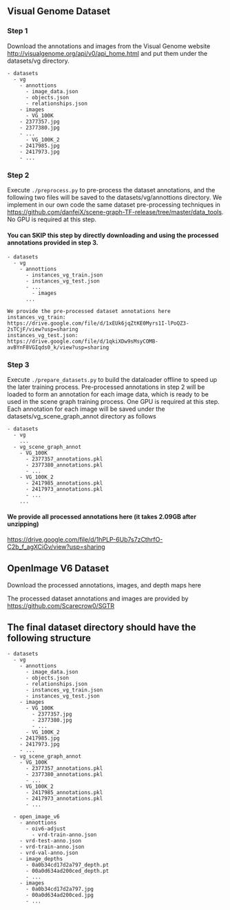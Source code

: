 ## Visual Genome Dataset

### Step 1
Download the annotations and images from the Visual Genome website http://visualgenome.org/api/v0/api_home.html and put them under the datasets/vg directory.

	- datasets
	  - vg
	    - annottions
	      - image_data.json
	      - objects.json
	      - relationships.json
	    - images
	      - VG_100K
		- 2377357.jpg
		- 2377380.jpg
		- ...
	      - VG_100K_2
		- 2417985.jpg
		- 2417973.jpg
		- ...

### Step 2 
Execute ```./preprocess.py``` to pre-process the dataset annotations, and the following two files will be saved to the datasets/vg/annottions directory.
We implement in our own code the same dataset pre-processing techniques in https://github.com/danfeiX/scene-graph-TF-release/tree/master/data_tools.
No GPU is required at this step.
#### You can SKIP this step by directly downloading and using the processed annotations provided in step 3.

	- datasets
	  - vg
	    - annottions
	      - instances_vg_train.json
	      - instances_vg_test.json
	      - ...
            - images
	      ...

	We provide the pre-processed dataset annotations here
	instances_vg_train: https://drive.google.com/file/d/1xEUk6jqZtKE0Myrs1I-lPoQZ3-2sTCjF/view?usp=sharing
	instances_vg_test.json: https://drive.google.com/file/d/1qkiXDw9sMsyCOMB-avBYnF8VGIqds0_k/view?usp=sharing


### Step 3
Execute ```./prepare_datasets.py``` to build the dataloader offline to speed up the later training process.
Pre-processed annotations in step 2 will be loaded to form an annotation for each image data, which is ready to be used in the scene graph training process.
One GPU is required at this step.
Each annotation for each image will be saved under the datasets/vg_scene_graph_annot directory as follows

	- datasets
	  - vg
	    ...
	  - vg_scene_graph_annot
	    - VG_100K
	      - 2377357_annotations.pkl
	      - 2377380_annotations.pkl
	      - ...
	    - VG_100K_2
	      - 2417985_annotations.pkl
	      - 2417973_annotations.pkl
	      - ...
	    ...

#### We provide all processed annotations here (it takes 2.09GB after unzipping)
https://drive.google.com/file/d/1hPLP-6Ub7s7zCthrfO-C2b_f_agXCiGv/view?usp=sharing


## OpenImage V6 Dataset

Download the processed annotations, images, and depth maps here

The processed dataset annotations and images are provided by https://github.com/Scarecrow0/SGTR

## The final dataset directory should have the following structure
	- datasets
	  - vg
	    - annottions
	      - image_data.json
	      - objects.json
	      - relationships.json
	      - instances_vg_train.json
	      - instances_vg_test.json
	    - images
	      - VG_100K
	        - 2377357.jpg
	        - 2377380.jpg
	        - ...
	      - VG_100K_2
		- 2417985.jpg
		- 2417973.jpg
		- ...
	  - vg_scene_graph_annot
	    - VG_100K
	      - 2377357_annotations.pkl
	      - 2377380_annotations.pkl
	      - ...
	    - VG_100K_2
	      - 2417985_annotations.pkl
	      - 2417973_annotations.pkl
	      - ...
	    
	  - open_image_v6
	    - annottions
	      - oiv6-adjust
	        - vrd-train-anno.json
		- vrd-test-anno.json
		- vrd-train-anno.json
		- vrd-val-anno.json
	    - image_depths
	      - 0a0b34cd17d2a797_depth.pt
	      - 00a0d634ad200ced_depth.pt
	      - ...
	    - images
	      - 0a0b34cd17d2a797.jpg
	      - 00a0d634ad200ced.jpg
	      - ...
